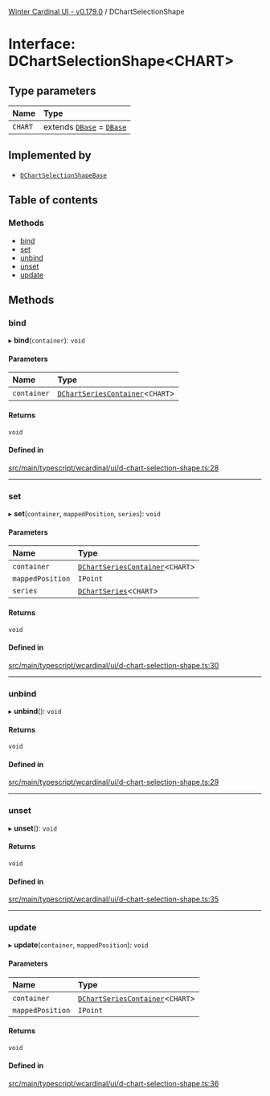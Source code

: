 [Winter Cardinal UI - v0.179.0](../index.md) / DChartSelectionShape

# Interface: DChartSelectionShape<CHART\>

## Type parameters

| Name | Type |
| :------ | :------ |
| `CHART` | extends [`DBase`](../classes/DBase.md) = [`DBase`](../classes/DBase.md) |

## Implemented by

- [`DChartSelectionShapeBase`](../classes/DChartSelectionShapeBase.md)

## Table of contents

### Methods

- [bind](DChartSelectionShape.md#bind)
- [set](DChartSelectionShape.md#set)
- [unbind](DChartSelectionShape.md#unbind)
- [unset](DChartSelectionShape.md#unset)
- [update](DChartSelectionShape.md#update)

## Methods

### bind

▸ **bind**(`container`): `void`

#### Parameters

| Name | Type |
| :------ | :------ |
| `container` | [`DChartSeriesContainer`](DChartSeriesContainer.md)<`CHART`\> |

#### Returns

`void`

#### Defined in

[src/main/typescript/wcardinal/ui/d-chart-selection-shape.ts:28](https://github.com/winter-cardinal/winter-cardinal-ui/blob/v0.179.0/src/main/typescript/wcardinal/ui/d-chart-selection-shape.ts#L28)

___

### set

▸ **set**(`container`, `mappedPosition`, `series`): `void`

#### Parameters

| Name | Type |
| :------ | :------ |
| `container` | [`DChartSeriesContainer`](DChartSeriesContainer.md)<`CHART`\> |
| `mappedPosition` | `IPoint` |
| `series` | [`DChartSeries`](DChartSeries.md)<`CHART`\> |

#### Returns

`void`

#### Defined in

[src/main/typescript/wcardinal/ui/d-chart-selection-shape.ts:30](https://github.com/winter-cardinal/winter-cardinal-ui/blob/v0.179.0/src/main/typescript/wcardinal/ui/d-chart-selection-shape.ts#L30)

___

### unbind

▸ **unbind**(): `void`

#### Returns

`void`

#### Defined in

[src/main/typescript/wcardinal/ui/d-chart-selection-shape.ts:29](https://github.com/winter-cardinal/winter-cardinal-ui/blob/v0.179.0/src/main/typescript/wcardinal/ui/d-chart-selection-shape.ts#L29)

___

### unset

▸ **unset**(): `void`

#### Returns

`void`

#### Defined in

[src/main/typescript/wcardinal/ui/d-chart-selection-shape.ts:35](https://github.com/winter-cardinal/winter-cardinal-ui/blob/v0.179.0/src/main/typescript/wcardinal/ui/d-chart-selection-shape.ts#L35)

___

### update

▸ **update**(`container`, `mappedPosition`): `void`

#### Parameters

| Name | Type |
| :------ | :------ |
| `container` | [`DChartSeriesContainer`](DChartSeriesContainer.md)<`CHART`\> |
| `mappedPosition` | `IPoint` |

#### Returns

`void`

#### Defined in

[src/main/typescript/wcardinal/ui/d-chart-selection-shape.ts:36](https://github.com/winter-cardinal/winter-cardinal-ui/blob/v0.179.0/src/main/typescript/wcardinal/ui/d-chart-selection-shape.ts#L36)
